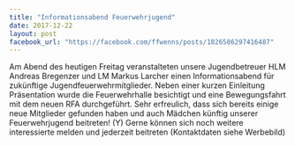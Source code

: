 ```yaml
---
title: "Informationsabend Feuerwehrjugend"
date: 2017-12-22
layout: post
facebook_url: "https://facebook.com/ffwenns/posts/1826586297416487"
---
```


Am Abend des heutigen Freitag veranstalteten unsere Jugendbetreuer HLM Andreas Bregenzer und LM Markus Larcher einen Informationsabend für zukünftige Jugendfeuerwehrmitglieder. Neben einer kurzen Einleitung Präsentation wurde die Feuerwehrhalle besichtigt und eine Bewegungsfahrt mit dem neuen RFA durchgeführt.
Sehr erfreulich, dass sich bereits einige neue Mitglieder gefunden haben und auch Mädchen künftig unserer Feuerwehrjugend beitreten! (Y) 
Gerne können sich noch weitere interessierte melden und jederzeit beitreten
(Kontaktdaten siehe Werbebild)